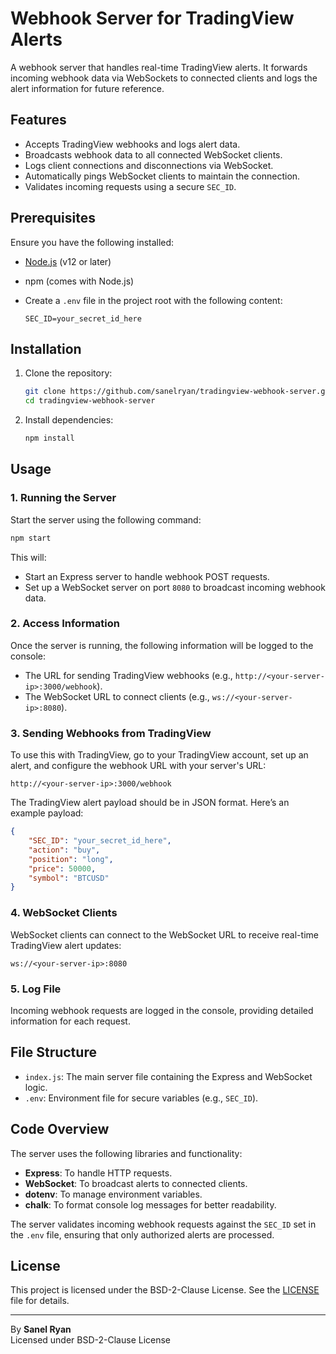 # Webhook Server for TradingView Alerts

A webhook server that handles real-time TradingView alerts. It forwards incoming webhook data via WebSockets to connected clients and logs the alert information for future reference.

## Features

-   Accepts TradingView webhooks and logs alert data.
-   Broadcasts webhook data to all connected WebSocket clients.
-   Logs client connections and disconnections via WebSocket.
-   Automatically pings WebSocket clients to maintain the connection.
-   Validates incoming requests using a secure `SEC_ID`.

## Prerequisites

Ensure you have the following installed:

-   [Node.js](https://nodejs.org/) (v12 or later)
-   npm (comes with Node.js)
-   Create a `.env` file in the project root with the following content:

    ```plaintext
    SEC_ID=your_secret_id_here
    ```

## Installation

1. Clone the repository:

    ```bash
    git clone https://github.com/sanelryan/tradingview-webhook-server.git
    cd tradingview-webhook-server
    ```

2. Install dependencies:

    ```bash
    npm install
    ```

## Usage

### 1. Running the Server

Start the server using the following command:

```bash
npm start
```

This will:

-   Start an Express server to handle webhook POST requests.
-   Set up a WebSocket server on port `8080` to broadcast incoming webhook data.

### 2. Access Information

Once the server is running, the following information will be logged to the console:

-   The URL for sending TradingView webhooks (e.g., `http://<your-server-ip>:3000/webhook`).
-   The WebSocket URL to connect clients (e.g., `ws://<your-server-ip>:8080`).

### 3. Sending Webhooks from TradingView

To use this with TradingView, go to your TradingView account, set up an alert, and configure the webhook URL with your server's URL:

```plaintext
http://<your-server-ip>:3000/webhook
```

The TradingView alert payload should be in JSON format. Here’s an example payload:

```json
{
	"SEC_ID": "your_secret_id_here",
	"action": "buy",
	"position": "long",
	"price": 50000,
	"symbol": "BTCUSD"
}
```

### 4. WebSocket Clients

WebSocket clients can connect to the WebSocket URL to receive real-time TradingView alert updates:

```plaintext
ws://<your-server-ip>:8080
```

### 5. Log File

Incoming webhook requests are logged in the console, providing detailed information for each request.

## File Structure

-   `index.js`: The main server file containing the Express and WebSocket logic.
-   `.env`: Environment file for secure variables (e.g., `SEC_ID`).

## Code Overview

The server uses the following libraries and functionality:

-   **Express**: To handle HTTP requests.
-   **WebSocket**: To broadcast alerts to connected clients.
-   **dotenv**: To manage environment variables.
-   **chalk**: To format console log messages for better readability.

The server validates incoming webhook requests against the `SEC_ID` set in the `.env` file, ensuring that only authorized alerts are processed.

## License

This project is licensed under the BSD-2-Clause License. See the [LICENSE](LICENSE) file for details.

---

By **Sanel Ryan**  
Licensed under BSD-2-Clause License
